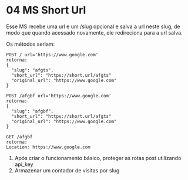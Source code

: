 # 04 MS Short Url

Esse MS recebe uma url e um /slug opcional e salva a url neste slug, de modo que quando acessado novamente,
ele redireciona para a url salva.

Os métodos seriam:

```
POST / url='https://www.google.com'
retorna:
{
  "slug": "afgts",
  "short_url": "https://short.url/afgts"
  "original_url": "https://www.google.com"
}

POST /afgbf url='https://www.google.com'
retorna:
{
  "slug": "afgbf",
  "short_url": "https://short.url/afgts"
  "original_url": "https://www.google.com"
}

GET /afgbf
retorna:
Location: https://www.google.com
```

1. Após criar o funcionamento básico, proteger as rotas post utilizando api_key
2. Armazenar um contador de visitas por slug
